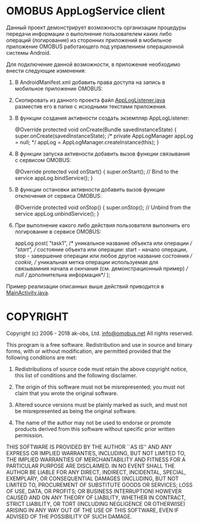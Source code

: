 # OMOBUS AppLogService client

Данный проект демонстрирует возможность организации процедуры передачи информации о 
выполнение пользователем каких либо операций (логирование) из сторонних приложений 
в мобильное приложение OMOBUS работающего под управлением операционной системы Android.

Для подключение данной возможности, в приложение необходимо внести следующие изменения:

1. В AndroidManifest.xml добавить права доступа на запись в мобильное приложение OMOBUS:

    <uses-permission android:name="omobus.permission.WRITE_ACCESS" />

2. Скопировать из данного проекта файл [AppLogListener.java](https://github.com/omobus/omobus-applog-demo/blob/master/java/com/omobus/AppLogManager.java)
разместив его в папке с исходными текстами приложения.

3. В функции создания активности создать экземпляр AppLogListener:

    @Override protected void onCreate(Bundle savedInstanceState) {
	super.onCreate(savedInstanceState);
	/* private AppLogManager appLog = null; */
	appLog = AppLogManager.createInstance(this);
    }

4. В функции запуска активности добавить вызов функции связывания с сервисом OMOBUS:

    @Override protected void onStart() {
	super.onStart();
	// Bind to the service
        appLog.bindService();
    }

5. В функции остановки активности добавить вызов функции отключения от сервиса OMOBUS:

    @Override protected void onStop() {
	super.onStop();
        // Unbind from the service
        appLog.unbindService();
    }

6. При выполнение какого либо действия пользователя выполнить его логирование в сервисе OMOBUS:

    appLog.post(
	"task1", /* уникальное название объекта или операции */
	"start", /* состояние объекта или операции: start - начало операции, stop - завершение операции или любое другое название состояния */
	cookie, /* уникальная метка операции используемая для связывамния начала и окнчания (см. демонстрационный пример) */
	null /* дополнительна информация*/
    );

Пример реализации описанных выше действий приводится в [MainActivity.java](https://github.com/omobus/omobus-applog-demo/blob/master/java/com/omobus/demo/applog/MainActivity.java).


# COPYRIGHT

Copyright (c) 2006 - 2018 ak-obs, Ltd. <info@omobus.net>
All rights reserved.

This program is a free software. Redistribution and use in source
and binary forms, with or without modification, are permitted provided
that the following conditions are met:

1. Redistributions of source code must retain the above copyright
   notice, this list of conditions and the following disclaimer.

2. The origin of this software must not be misrepresented; you must
   not claim that you wrote the original software.

3. Altered source versions must be plainly marked as such, and must
   not be misrepresented as being the original software.

4. The name of the author may not be used to endorse or promote
   products derived from this software without specific prior written
   permission.

THIS SOFTWARE IS PROVIDED BY THE AUTHOR ``AS IS'' AND ANY EXPRESS
OR IMPLIED WARRANTIES, INCLUDING, BUT NOT LIMITED TO, THE IMPLIED
WARRANTIES OF MERCHANTABILITY AND FITNESS FOR A PARTICULAR PURPOSE
ARE DISCLAIMED.  IN NO EVENT SHALL THE AUTHOR BE LIABLE FOR ANY
DIRECT, INDIRECT, INCIDENTAL, SPECIAL, EXEMPLARY, OR CONSEQUENTIAL
DAMAGES (INCLUDING, BUT NOT LIMITED TO, PROCUREMENT OF SUBSTITUTE
GOODS OR SERVICES; LOSS OF USE, DATA, OR PROFITS; OR BUSINESS
INTERRUPTION) HOWEVER CAUSED AND ON ANY THEORY OF LIABILITY,
WHETHER IN CONTRACT, STRICT LIABILITY, OR TORT (INCLUDING
NEGLIGENCE OR OTHERWISE) ARISING IN ANY WAY OUT OF THE USE OF THIS
SOFTWARE, EVEN IF ADVISED OF THE POSSIBILITY OF SUCH DAMAGE.
